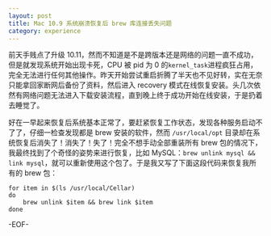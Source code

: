```yaml
---
layout: post
title: Mac 10.9 系统崩溃恢复后 brew 库连接丢失问题
category: experience
---
```


前天手贱点了升级 10.11，然而不知道是不是跨版本还是网络的问题一直不成功，但是就发现系统开始出现卡死，CPU 被 pid 为 0 的`kernel_task`进程疯狂占用，完全无法进行任何其他操作。昨天开始尝试重启折腾了半天也不见好转，实在无奈只能拿回家断网后备份了资料，然后进入 recovery 模式在线恢复安装。头几次依然有网络问题无法进入下载安装流程，直到晚上终于成功开始在线安装，于是扔着去睡觉了。

好在一早起来恢复后系统基本正常了，要赶紧恢复工作状态，发现各种服务启动不了了，仔细一检查发现都是 brew 安装的软件，然而 `/usr/local/opt` 目录却在系统恢复后消失了！消失了！失了！完全不想手动全部重装所有 brew 包的情况下，我最终找到了个奇怪的姿势来进行恢复，比如 MySQL：`brew unlink mysql && link mysql`，就可以重新使用这个包了。于是我又写了下面这段代码来恢复我所有的 brew 包：

~~~
for item in $(ls /usr/local/Cellar)
do
    brew unlink $item && brew link $item
done
~~~

-EOF-
